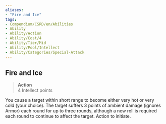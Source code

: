 ```yaml
---
aliases:
- "Fire and Ice"
tags:
- Compendium/CSRD/en/Abilities
- Ability
- Ability/Action
- Ability/Cost/4
- Ability/Tier/Mid
- Ability/Pool/Intellect
- Ability/Categories/Special-Attack
---
```


  
## Fire and Ice  
>**Action**  
>4 Intellect points
  
You cause a target within short range to become either very hot or very cold (your choice). The target suffers 3 points of ambient damage (ignores Armor) each round for up to three rounds, although a new roll is required each round to continue to affect the target. Action to initiate.